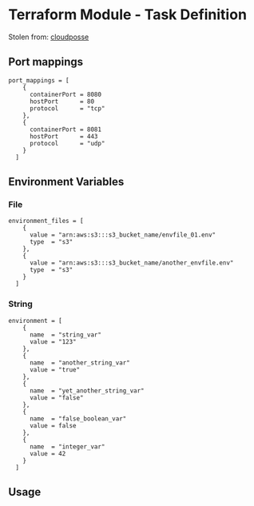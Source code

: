 # Terraform Module - Task Definition

Stolen from: [cloudposse](https://github.com/cloudposse/terraform-aws-ecs-container-definition)

## Port mappings

```(terraform)
port_mappings = [
    {
      containerPort = 8080
      hostPort      = 80
      protocol      = "tcp"
    },
    {
      containerPort = 8081
      hostPort      = 443
      protocol      = "udp"
    }
  ]
```

## Environment Variables

### File

```(terraform)
environment_files = [
    {
      value = "arn:aws:s3:::s3_bucket_name/envfile_01.env"
      type  = "s3"
    },
    {
      value = "arn:aws:s3:::s3_bucket_name/another_envfile.env"
      type  = "s3"
    }
  ]
```

### String

```(terraform)
environment = [
    {
      name  = "string_var"
      value = "123"
    },
    {
      name  = "another_string_var"
      value = "true"
    },
    {
      name  = "yet_another_string_var"
      value = "false"
    },
    {
      name  = "false_boolean_var"
      value = false
    },
    {
      name  = "integer_var"
      value = 42
    }
  ]
```

## Usage

<!--- BEGIN_TF_DOCS --->
<!--- END_TF_DOCS --->
